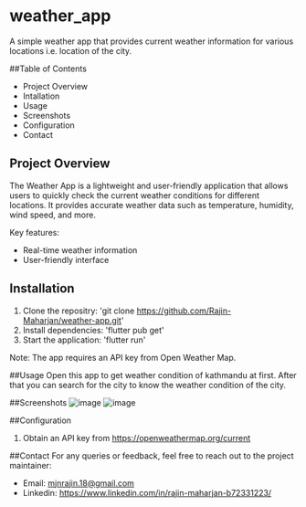 # weather_app
A simple weather app that provides current weather information for various locations i.e. location of the city. 

##Table of Contents
  - Project Overview
  - Intallation
  - Usage
  - Screenshots
  - Configuration
  - Contact
 
## Project Overview
The Weather App is a lightweight and user-friendly application that allows users to quickly check the current weather conditions for different locations. It provides accurate weather data such as temperature, humidity, wind speed, and more.

  Key features:
  - Real-time weather information
  - User-friendly interface

## Installation
  1. Clone the repositry: 'git clone https://github.com/Rajin-Maharjan/weather-app.git'
  2. Install dependencies: 'flutter pub get'
  3. Start the application: 'flutter run'
  
  Note: The app requires an API key from Open Weather Map.

##Usage
  Open this app to get weather condition of kathmandu at first. After that you can search for the city to know the weather condition of the city.
  
##Screenshots
![image](https://github.com/Rajin-Maharjan/weather-app/assets/132996735/f71c16a0-7b26-4097-9ac6-77b0fe904015)
![image](https://github.com/Rajin-Maharjan/weather-app/assets/132996735/af35b15b-b0dd-4cda-a6b4-1b7cccbb5269)
  
##Configuration
  1. Obtain an API key from https://openweathermap.org/current

##Contact
  For any queries or feedback, feel free to reach out to the project maintainer:
  - Email: mjnrajin.18@gmail.com
  - Linkedin: https://www.linkedin.com/in/rajin-maharjan-b72331223/
